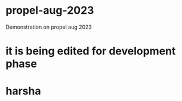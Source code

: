 # propel-aug-2023
Demonstration on  propel aug  2023

# it is being edited for development phase 
# harsha
